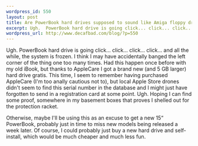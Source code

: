 ```yaml
--- 
wordpress_id: 550
layout: post
title: Are PowerBook hard drives supposed to sound like Amiga floppy drives?
excerpt: Ugh.  PowerBook hard drive is going click... click... click... click... and all the while, the system is frozen.  I think I may have accidentally banged the left corner of the thing one too many times.
wordpress_url: http://www.decafbad.com/blog/?p=550
---
```

Ugh.  PowerBook hard drive is going click... click... click... click... and all the while, the system is frozen.  I think I may have accidentally banged the left corner of the thing one too many times.  Had this happen once before with my old iBook, but thanks to AppleCare I got a brand new (and 5 GB larger) hard drive gratis.  This time, I seem to remember having purchased AppleCare (I'm too anally cautious not to), but local Apple Store drones didn't seem to find this serial number in the database and I might just have forgotten to send in a registration card at some point.  Ugh.  Hoping I can find some proof, somewhere in my basement boxes that proves I shelled out for the protection racket.

Otherwise, maybe I'll be using this as an excuse to get a new 15&#8220; PowerBook, probably just in time to miss new models being released a week later.  Of course, I could probably just buy a new hard drive and self-install, which would be much cheaper and much less fun.
